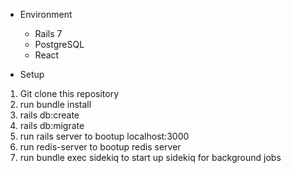 * Environment

  - Rails 7
  - PostgreSQL
  - React

* Setup

1. Git clone this repository
2. run bundle install
3. rails db:create
4. rails db:migrate
5. run rails server to bootup localhost:3000
6. run redis-server to bootup redis server
7. run bundle exec sidekiq to start up sidekiq for background jobs

